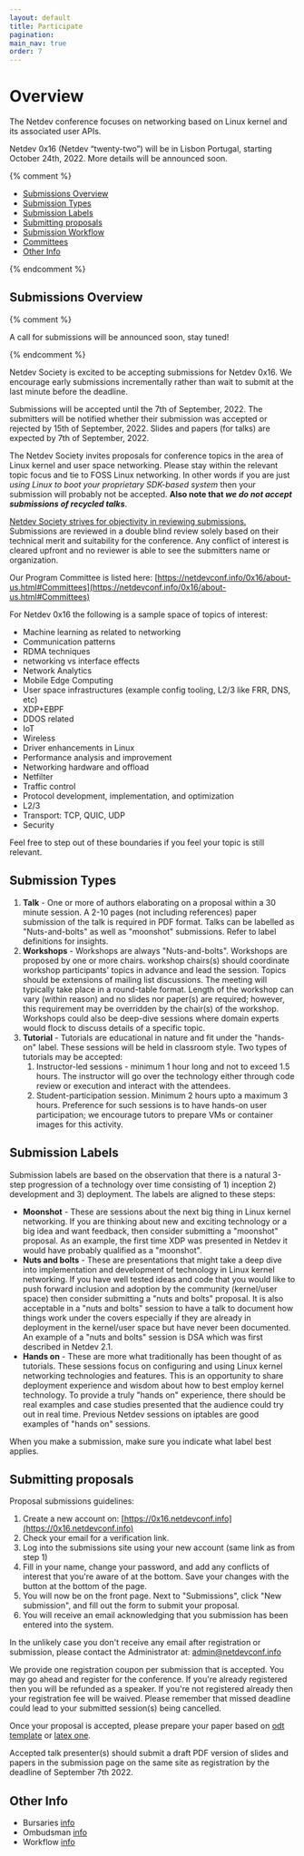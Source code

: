 ```yaml
---
layout: default
title: Participate
pagination:
main_nav: true
order: 7
---
```


# Overview

The Netdev conference focuses on networking based on Linux kernel and its associated user APIs.

Netdev 0x16 (Netdev “twenty-two”) will be in Lisbon Portugal, starting October 24th, 2022. More details will be announced soon.

{% comment %}

- [Submissions Overview](#submission)
- [Submission Types](#types)
- [Submission Labels](#labels)
- [Submitting proposals](#proposals)
- [Submission Workflow](pc_review.html)
- [Committees](about-us.html#Committees)
- [Other Info](#info)

{% endcomment %}

## Submissions Overview

{% comment %}

A call for submissions will be announced soon, stay tuned!

{% endcomment %}

Netdev Society is excited to be accepting submissions for Netdev 0x16. We
encourage early submissions incrementally rather than wait to submit at the
last minute before the deadline.

Submissions will be accepted until the 7th of September, 2022. The submitters
will be notified whether their submission was accepted or rejected by 15th of
September, 2022. Slides and papers (for talks) are expected by 7th of
September, 2022.

The Netdev Society invites proposals for conference topics in the area of Linux
kernel and user space networking. Please stay within the relevant topic focus
and tie to FOSS Linux networking. In other words if you are just _using Linux
to boot your proprietary SDK-based system_ then your submission will probably
not be accepted. **Also note that _we do not accept submissions of recycled
talks_**.

<ins>Netdev Society strives for objectivity in reviewing submissions. </ins>
Submissions are reviewed in a double blind review solely based on their
technical merit and suitability for the conference. Any conflict of interest is
cleared upfront and no reviewer is able to see the submitters name or
organization.

Our Program Committee is listed here:
[https://netdevconf.info/0x16/about-us.html#Committees](https://netdevconf.info/0x16/about-us.html#Committees)

For Netdev 0x16 the following is a sample space of topics of interest:

- Machine learning as related to networking
- Communication patterns
- RDMA techniques
- networking vs interface effects
- Network Analytics
- Mobile Edge Computing
- User space infrastructures (example config tooling, L2/3 like FRR, DNS, etc)
- XDP+EBPF
- DDOS related
- IoT
- Wireless
- Driver enhancements in Linux
- Performance analysis and improvement
- Networking hardware and offload
- Netfilter
- Traffic control
- Protocol development, implementation, and optimization
- L2/3
- Transport: TCP, QUIC, UDP
- Security

Feel free to step out of these boundaries if you feel your topic is still relevant.

## Submission Types

1.  **Talk** - One or more of authors elaborating on a proposal within a 30
    minute session. A 2-10 pages (not including references) paper submission of
    the talk is required in PDF format. Talks can be labelled as
    "Nuts-and-bolts" as well as "moonshot" submissions. Refer to label
    definitions for insights.
2.  **Workshops** - Workshops are always "Nuts-and-bolts". Workshops are
    proposed by one or more chairs. workshop chairs(s) should coordinate
    workshop participants' topics in advance and lead the session. Topics
    should be extensions of mailing list discussions. The meeting will
    typically take place in a round-table format. Length of the workshop can
    vary (within reason) and no slides nor paper(s) are required; however, this
    requirement may be overridden by the chair(s) of the workshop. Workshops
    could also be deep-dive sessions where domain experts would flock to
    discuss details of a specific topic.
3.  **Tutorial** - Tutorials are educational in nature and fit under the
    "hands-on" label. These sessions will be held in classroom style. Two types
    of tutorials may be accepted:
    1.  Instructor-led sessions - minimum 1 hour long and not to exceed 1.5
        hours. The instructor will go over the technology either through code
        review or execution and interact with the attendees.
    2.  Student-participation session. Minimum 2 hours upto a maximum 3 hours.
        Preference for such sessions is to have hands-on user participation; we
        encourage tutors to prepare VMs or container images for this activity.

## Submission Labels

Submission labels are based on the observation that there is a natural 3-step
progression of a technology over time consisting of 1) inception 2) development
and 3) deployment. The labels are aligned to these steps:

- **Moonshot** - These are sessions about the next big thing in Linux kernel
  networking. If you are thinking about new and exciting technology or a big
  idea and want feedback, then consider submitting a "moonshot" proposal. As an
  example, the first time XDP was presented in Netdev it would have probably
  qualified as a "moonshot".
- **Nuts and bolts** - These are presentations that might take a deep dive into
  implementation and development of technology in Linux kernel networking. If
  you have well tested ideas and code that you would like to push forward
  inclusion and adoption by the community (kernel/user space) then consider
  submitting a "nuts and bolts" proposal. It is also acceptable in a "nuts and
  bolts" session to have a talk to document how things work under the covers
  especially if they are already in deployment in the kernel/user space but
  have never been documented. An example of a "nuts and bolts" session is DSA
  which was first described in Netdev 2.1.
- **Hands on** - These are more what traditionally has been thought of as
  tutorials. These sessions focus on configuring and using Linux kernel
  networking technologies and features. This is an opportunity to share
  deployment experience and wisdom about how to best employ kernel technology.
  To provide a truly "hands on" experience, there should be real examples and
  case studies presented that the audience could try out in real time. Previous
  Netdev sessions on iptables are good examples of "hands on" sessions.

When you make a submission, make sure you indicate what label best applies.

## Submitting proposals

Proposal submissions guidelines:

1.  Create a new account on:
    [https://0x16.netdevconf.info](https://0x16.netdevconf.info)
2.  Check your email for a verification link.
3.  Log into the submissions site using your new account (same link as from
    step 1)
4.  Fill in your name, change your password, and add any conflicts of interest
    that you're aware of at the bottom. Save your changes with the button at
    the bottom of the page.
5.  You will now be on the front page. Next to "Submissions", click "New
    submission", and fill out the form to submit your proposal.
6.  You will receive an email acknowledging that you submission has been
    entered into the system.

In the unlikely case you don't receive any email after registration or
submission, please contact the Administrator at: admin@netdevconf.info

We provide one registration coupon per submission that is accepted. You may go
ahead and register for the conference. If you're already registered then you
will be refunded as a speaker. If you're not registered already then your
registration fee will be waived. Please remember that missed deadline could
lead to your submitted session(s) being cancelled.

Once your proposal is accepted, please prepare your paper based on [odt
template](../netdevconf-template.odt) or [latex one](../ISEA-Latex.zip).

Accepted talk presenter(s) should submit a draft PDF version of slides and
papers in the submission page on the same site as registration by the deadline
of September 7th 2022.

## Other Info

- Bursaries [info](bursaries.html)
- Ombudsman [info](ombudsman.html)
- Workflow [info](pc_review.html)
